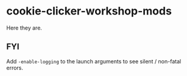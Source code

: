 # cookie-clicker-workshop-mods
Here they are.

## FYI
Add `-enable-logging` to the launch arguments to see silent / non-fatal errors.
